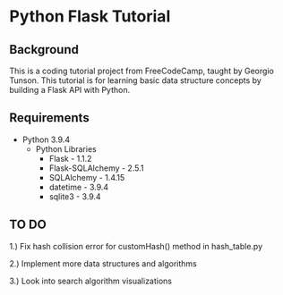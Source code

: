# Python Flask Tutorial

## Background
This is a coding tutorial project from FreeCodeCamp, taught by Georgio Tunson. This tutorial is for learning basic data structure concepts by building a Flask API with Python.

## Requirements

- Python 3.9.4
	- Python Libraries
		- Flask - 1.1.2
		- Flask-SQLAlchemy - 2.5.1
		- SQLAlchemy - 1.4.15
		- datetime - 3.9.4
		- sqlite3 - 3.9.4


## TO DO

1.) Fix hash collision error for customHash() method in hash_table.py

2.) Implement more data structures and algorithms 

3.) Look into search algorithm visualizations
